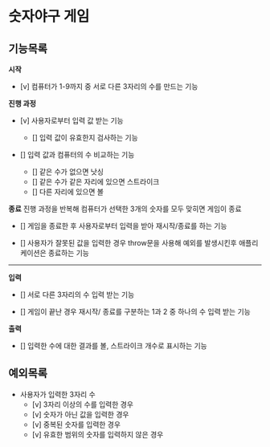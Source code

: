 # 숫자야구 게임

## 기능목록

**시작**

- [v] 컴퓨터가 1-9까지 중 서로 다른 3자리의 수를 만드는 기능

**진행 과정**

- [v] 사용자로부터 입력 값 받는 기능

  - [] 입력 값이 유효한지 검사하는 기능

- [] 입력 값과 컴퓨터의 수 비교하는 기능

  - [] 같은 수가 없으면 낫싱
  - [] 같은 수가 같은 자리에 있으면 스트라이크
  - [] 다른 자리에 있으면 볼

**종료**
진행 과정을 반복해 컴퓨터가 선택한 3개의 숫자를 모두 맞히면 게임이 종료

- [] 게임을 종료한 후 사용자로부터 입력을 받아 재시작/종료를 하는 기능

- [] 사용자가 잘못된 값을 입력한 경우 throw문을 사용해 예외를 발생시킨후 애플리케이션은 종료하는 기능

<hr>

**입력**

- [] 서로 다른 3자리의 수 입력 받는 기능

- [] 게임이 끝난 경우 재시작/ 종료를 구분하는 1과 2 중 하나의 수 입력 받는 기능

**출력**

- [] 입력한 수에 대한 결과를 볼, 스트라이크 개수로 표시하는 기능

## 예외목록

- 사용자가 입력한 3자리 수
  - [v] 3자리 이상의 수를 입력한 경우
  - [v] 숫자가 아닌 값을 입력한 경우
  - [v] 중복된 숫자를 입력한 경우
  - [v] 유효한 범위의 숫자를 입력하지 않은 경우
